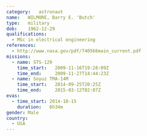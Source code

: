 ```yaml
---
category:	astronaut
name:	WILMORE, Barry E. 'Butch'
type:	military
dob:	1962-12-29
qualifications:
  - MSc in electrical engineering
references:
  - http://www.nasa.gov/pdf/740566main_current.pdf
missions:
  - name: STS-129
    time_start:   2009-11-16T19:28:09Z
    time_end:     2009-11-27T14:44:23Z
  - name: Soyuz TMA-14M
    time_start:   2014-09-25T20:25Z
    time_end:     2015-03-12T02:07Z
evas:
  - time_start: 2014-10-15
    duration:   6h34m
gender:	Male
country:
  - USA
---
```

